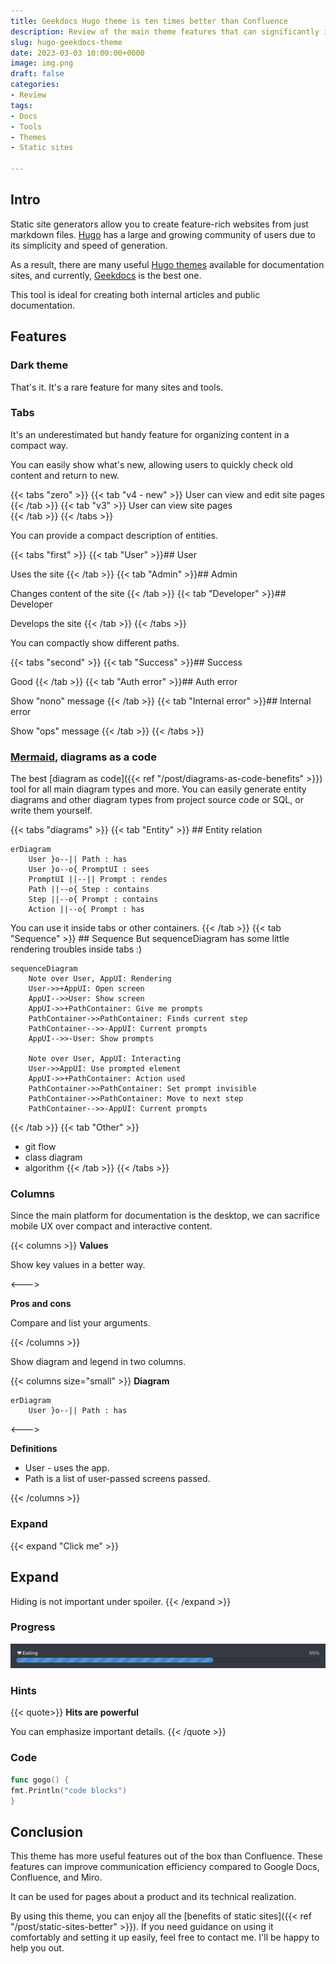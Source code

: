 ```yaml
---
title: Geekdocs Hugo theme is ten times better than Confluence
description: Review of the main theme features that can significantly improve your team communication
slug: hugo-geekdocs-theme
date: 2023-03-03 10:00:00+0000
image: img.png
draft: false
categories:
- Review
tags:
- Docs
- Tools
- Themes
- Static sites

---
```


## Intro

Static site generators allow you to create feature-rich websites from just markdown files.
[Hugo](https://gohugo.io/) has a large and growing community of users due to its simplicity and speed of generation.

As a result, there are many useful [Hugo themes](https://themes.gohugo.io/tags/docs/) available for documentation sites,
and currently, [Geekdocs](https://geekdocs.de/) is the best one.

This tool is ideal for creating both internal articles and public documentation.

## Features

### Dark theme

That's it. It's a rare feature for many sites and tools.

### Tabs

It's an underestimated but handy feature for organizing content in a compact way.

You can easily show what's new, allowing users to quickly check old content and return to new.

{{< tabs "zero" >}}
{{< tab "v4 - new" >}} User can view and edit site pages
{{< /tab >}}
{{< tab "v3" >}} User can view site pages  
{{< /tab >}}
{{< /tabs >}}

You can provide a compact description of entities.

{{< tabs "first" >}}
{{< tab "User" >}}## User

Uses the site
{{< /tab >}}
{{< tab "Admin" >}}## Admin

Changes content of the site
{{< /tab >}}
{{< tab "Developer" >}}## Developer

Develops the site
{{< /tab >}}
{{< /tabs >}}

You can compactly show different paths.

{{< tabs "second" >}}
{{< tab "Success" >}}## Success

Good
{{< /tab >}}
{{< tab "Auth error" >}}## Auth error

Show "nono" message
{{< /tab >}}
{{< tab "Internal error" >}}## Internal error

Show "ops" message
{{< /tab >}}
{{< /tabs >}}

### [Mermaid](https://mermaid.js.org/), diagrams as a code

The best [diagram as code]({{< ref "/post/diagrams-as-code-benefits" >}}) tool for all main diagram types and more. 
You can easily generate entity diagrams and other diagram types 
from project source code or SQL, or write them yourself.

{{< tabs "diagrams" >}}
{{< tab "Entity" >}} ## Entity relation

```mermaid
erDiagram
    User }o--|| Path : has
    User }o--o{ PromptUI : sees
    PromptUI ||--|| Prompt : rendes
    Path ||--o{ Step : contains
    Step ||--o{ Prompt : contains
    Action ||--o{ Prompt : has
```

You can use it inside tabs or other containers.
{{< /tab >}}
{{< tab "Sequence" >}} ## Sequence
But sequenceDiagram has some little rendering troubles inside tabs :)

```mermaid
sequenceDiagram
    Note over User, AppUI: Rendering
    User->>+AppUI: Open screen
    AppUI-->>User: Show screen
    AppUI->>+PathContainer: Give me prompts
    PathContainer->>PathContainer: Finds current step
    PathContainer-->>-AppUI: Current prompts
    AppUI-->>-User: Show prompts
    
    Note over User, AppUI: Interacting
    User->>AppUI: Use prompted element
    AppUI->>+PathContainer: Action used
    PathContainer->>PathContainer: Set prompt invisible
    PathContainer->>PathContainer: Move to next step
    PathContainer-->>-AppUI: Current prompts
```

{{< /tab >}}
{{< tab "Other" >}}

- git flow
- class diagram
- algorithm
  {{< /tab >}}
  {{< /tabs >}}

### Columns

Since the main platform for documentation is the desktop, 
we can sacrifice mobile UX over compact and interactive content.

{{< columns >}} <!-- begin columns block -->
**Values**

Show key values in a better way.

<---> <!-- magic separator, between columns -->

**Pros and cons**

Compare and list your arguments.

{{< /columns >}}

Show diagram and legend in two columns.

{{< columns size="small" >}}
**Diagram**

```mermaid
erDiagram
    User }o--|| Path : has
```

<--->

**Definitions**

- User - uses the app.
- Path is a list of user-passed screens passed.

{{< /columns >}}

### Expand

{{< expand "Click me" >}}
## Expand

Hiding is not important under spoiler.
{{< /expand >}}

### Progress

![Express work progress or some achievements](progress.png)

### Hints

{{< quote>}}
**Hits are powerful**

You can emphasize important details.
{{< /quote >}}

### Code

```go
func gogo() {
fmt.Println("code blocks")
}
```

## Conclusion

This theme has more useful features out of the box than Confluence. 
These features can improve communication efficiency compared to Google Docs, Confluence, and Miro. 

It can be used for pages about a product and its technical realization.

By using this theme, you can enjoy all the [benefits of static sites]({{< ref "/post/static-sites-better" >}}). 
If you need guidance on using it comfortably and setting it up easily, feel free to contact me. 
I'll be happy to help you out.
